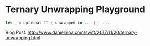 # Ternary Unwrapping Playground

```swift
let _ = optional ?? { unwrapped in ... } | ...
```

Blog Post: http://www.danielinoa.com/swift/2017/11/20/ternary-unwrapping.html
